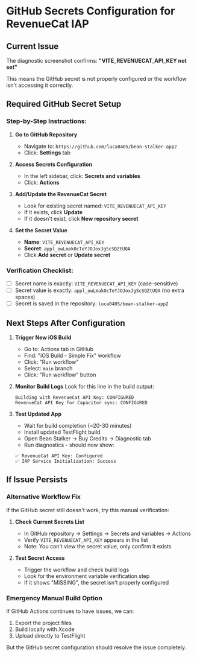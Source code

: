 # GitHub Secrets Configuration for RevenueCat IAP

## Current Issue
The diagnostic screenshot confirms: **"VITE_REVENUECAT_API_KEY not set"**

This means the GitHub secret is not properly configured or the workflow isn't accessing it correctly.

## Required GitHub Secret Setup

### Step-by-Step Instructions:

1. **Go to GitHub Repository**
   - Navigate to: `https://github.com/luca0405/bean-stalker-app2`
   - Click: **Settings** tab

2. **Access Secrets Configuration**
   - In the left sidebar, click: **Secrets and variables**
   - Click: **Actions**

3. **Add/Update the RevenueCat Secret**
   - Look for existing secret named: `VITE_REVENUECAT_API_KEY`
   - If it exists, click **Update**
   - If it doesn't exist, click **New repository secret**

4. **Set the Secret Value**
   - **Name**: `VITE_REVENUECAT_API_KEY`
   - **Secret**: `appl_owLmakOcTeYJOJoxJgScSQZtUQA`
   - Click **Add secret** or **Update secret**

### Verification Checklist:
- [ ] Secret name is exactly: `VITE_REVENUECAT_API_KEY` (case-sensitive)
- [ ] Secret value is exactly: `appl_owLmakOcTeYJOJoxJgScSQZtUQA` (no extra spaces)
- [ ] Secret is saved in the repository: `luca0405/bean-stalker-app2`

## Next Steps After Configuration

1. **Trigger New iOS Build**
   - Go to: Actions tab in GitHub
   - Find: "iOS Build - Simple Fix" workflow
   - Click: "Run workflow"
   - Select: `main` branch
   - Click: "Run workflow" button

2. **Monitor Build Logs**
   Look for this line in the build output:
   ```
   Building with RevenueCat API Key: CONFIGURED
   RevenueCat API Key for Capacitor sync: CONFIGURED
   ```

3. **Test Updated App**
   - Wait for build completion (~20-30 minutes)
   - Install updated TestFlight build
   - Open Bean Stalker → Buy Credits → Diagnostic tab
   - Run diagnostics - should now show:
   ```
   ✅ RevenueCat API Key: Configured
   ✅ IAP Service Initialization: Success
   ```

## If Issue Persists

### Alternative Workflow Fix
If the GitHub secret still doesn't work, try this manual verification:

1. **Check Current Secrets List**
   - In GitHub repository → Settings → Secrets and variables → Actions
   - Verify `VITE_REVENUECAT_API_KEY` appears in the list
   - Note: You can't view the secret value, only confirm it exists

2. **Test Secret Access**
   - Trigger the workflow and check build logs
   - Look for the environment variable verification step
   - If it shows "MISSING", the secret isn't properly configured

### Emergency Manual Build Option
If GitHub Actions continues to have issues, we can:
1. Export the project files
2. Build locally with Xcode
3. Upload directly to TestFlight

But the GitHub secret configuration should resolve the issue completely.